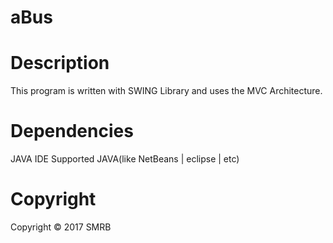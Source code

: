 # aBus

# Description
This program is written with SWING Library and uses the MVC Architecture.

# Dependencies
  JAVA
  IDE Supported JAVA(like NetBeans | eclipse | etc)


# Copyright
Copyright © 2017 SMRB 
